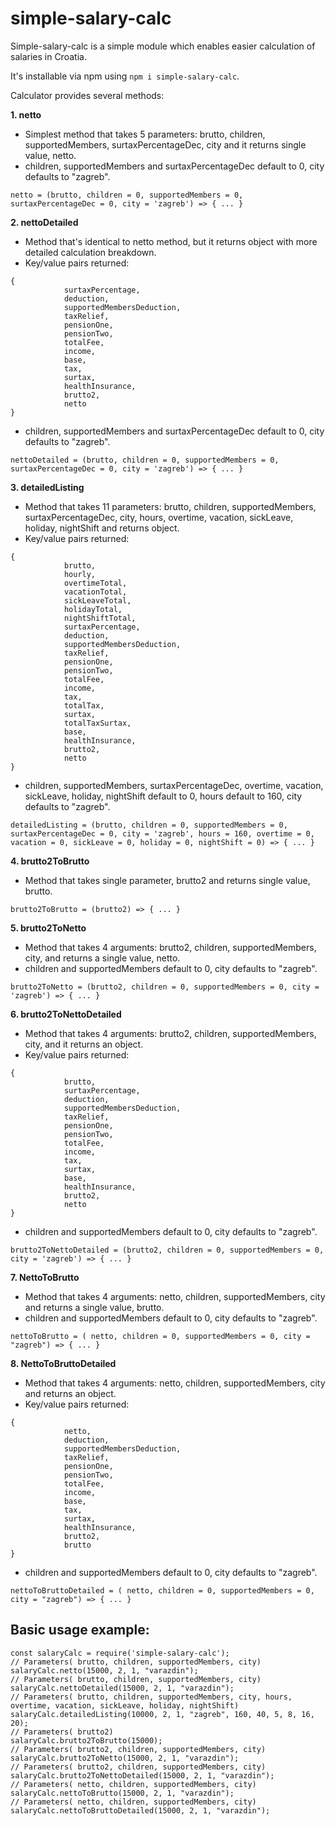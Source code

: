 # simple-salary-calc

Simple-salary-calc is a simple module which enables easier calculation of salaries in Croatia. 

It's installable via npm using ``` npm i simple-salary-calc ```.



Calculator provides several methods: 

**1. netto**  
- Simplest method that takes 5 parameters: brutto, children, supportedMembers, surtaxPercentageDec, city and it returns single value, netto.
- children, supportedMembers and surtaxPercentageDec default to 0, city defaults to "zagreb".
```
netto = (brutto, children = 0, supportedMembers = 0, surtaxPercentageDec = 0, city = 'zagreb') => { ... }
```

**2. nettoDetailed**
- Method that's identical to netto method, but it returns object with more detailed calculation breakdown.
- Key/value pairs returned:
```
{
            surtaxPercentage,
            deduction,
            supportedMembersDeduction,
            taxRelief,
            pensionOne,
            pensionTwo,
            totalFee,
            income,
            base,
            tax,
            surtax,
            healthInsurance,
            brutto2,
            netto
}
```
- children, supportedMembers and surtaxPercentageDec default to 0, city defaults to "zagreb".

```
nettoDetailed = (brutto, children = 0, supportedMembers = 0, surtaxPercentageDec = 0, city = 'zagreb') => { ... }
```

**3. detailedListing**
- Method that takes 11 parameters: brutto, children, supportedMembers, surtaxPercentageDec, city, hours, overtime, vacation, sickLeave, holiday, nightShift and returns object.
- Key/value pairs returned: 
```
{
            brutto,
            hourly,
            overtimeTotal,
            vacationTotal,
            sickLeaveTotal,
            holidayTotal,
            nightShiftTotal,
            surtaxPercentage,
            deduction,
            supportedMembersDeduction,
            taxRelief,
            pensionOne,
            pensionTwo,
            totalFee,
            income,
            tax,
            totalTax,
            surtax,
            totalTaxSurtax,
            base,
            healthInsurance,
            brutto2,
            netto
}
```
- children, supportedMembers, surtaxPercentageDec, overtime, vacation, sickLeave, holiday, nightShift default to 0, hours default to 160, city defaults to "zagreb".

```
detailedListing = (brutto, children = 0, supportedMembers = 0, surtaxPercentageDec = 0, city = 'zagreb', hours = 160, overtime = 0, vacation = 0, sickLeave = 0, holiday = 0, nightShift = 0) => { ... }
```

**4. brutto2ToBrutto**
- Method that takes single parameter, brutto2 and returns single value, brutto.

```
brutto2ToBrutto = (brutto2) => { ... }
```

**5. brutto2ToNetto**
- Method that takes 4 arguments: brutto2, children, supportedMembers, city, and returns a single value, netto. 
- children and supportedMembers default to 0, city defaults to "zagreb".

```
brutto2ToNetto = (brutto2, children = 0, supportedMembers = 0, city = 'zagreb') => { ... }
```

**6. brutto2ToNettoDetailed**
- Method that takes 4 arguments: brutto2, children, supportedMembers, city, and it returns an object.
- Key/value pairs returned:
```
{
            brutto,
            surtaxPercentage,
            deduction,
            supportedMembersDeduction,
            taxRelief,
            pensionOne,
            pensionTwo,
            totalFee,
            income,
            tax,
            surtax,
            base,
            healthInsurance,
            brutto2,
            netto
}
```
- children and supportedMembers default to 0, city defaults to "zagreb".

```
brutto2ToNettoDetailed = (brutto2, children = 0, supportedMembers = 0, city = 'zagreb') => { ... }
```

**7. NettoToBrutto**
- Method that takes 4 arguments: netto, children, supportedMembers, city and returns a  single value, brutto.
- children and supportedMembers default to 0, city defaults to "zagreb".

```
nettoToBrutto = ( netto, children = 0, supportedMembers = 0, city = "zagreb") => { ... }
```


**8. NettoToBruttoDetailed**
- Method that takes 4 arguments: netto, children, supportedMembers, city and returns an object.
- Key/value pairs returned:

```
{
            netto, 
            deduction,
            supportedMembersDeduction,
            taxRelief,
            pensionOne,
            pensionTwo,
            totalFee,
            income,
            base,
            tax,
            surtax,
            healthInsurance,
            brutto2,
            brutto
}
```
- children and supportedMembers default to 0, city defaults to "zagreb".


```
nettoToBruttoDetailed = ( netto, children = 0, supportedMembers = 0, city = "zagreb") => { ... }
```

## Basic usage example: 

```
const salaryCalc = require('simple-salary-calc');
// Parameters( brutto, children, supportedMembers, city) 
salaryCalc.netto(15000, 2, 1, "varazdin");
// Parameters( brutto, children, supportedMembers, city) 
salaryCalc.nettoDetailed(15000, 2, 1, "varazdin");
// Parameters( brutto, children, supportedMembers, city, hours, overtime, vacation, sickLeave, holiday, nightShift) 
salaryCalc.detailedListing(10000, 2, 1, "zagreb", 160, 40, 5, 8, 16, 20);
// Parameters( brutto2) 
salaryCalc.brutto2ToBrutto(15000);
// Parameters( brutto2, children, supportedMembers, city) 
salaryCalc.brutto2ToNetto(15000, 2, 1, "varazdin");
// Parameters( brutto2, children, supportedMembers, city) 
salaryCalc.brutto2ToNettoDetailed(15000, 2, 1, "varazdin");
// Parameters( netto, children, supportedMembers, city) 
salaryCalc.nettoToBrutto(15000, 2, 1, "varazdin");
// Parameters( netto, children, supportedMembers, city) 
salaryCalc.nettoToBruttoDetailed(15000, 2, 1, "varazdin");

```
